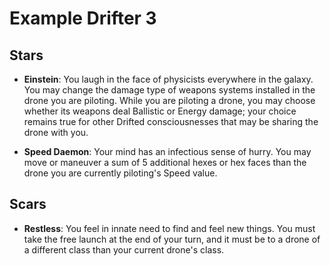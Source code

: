 # Example Drifter 3

## Stars

- **Einstein**: You laugh in the face of physicists everywhere in the galaxy. You may change the damage type of weapons systems installed in the drone you are piloting. While you are piloting a drone, you may choose whether its weapons deal Ballistic or Energy damage; your choice remains true for other Drifted consciousnesses that may be sharing the drone with you.

- **Speed Daemon**: Your mind has an infectious sense of hurry. You may move or maneuver a sum of 5 additional hexes or hex faces than the drone you are currently piloting's Speed value.

## Scars

- **Restless**: You feel in innate need to find and feel new things. You must take the free launch at the end of your turn, and it must be to a drone of a different class than your current drone's class.
